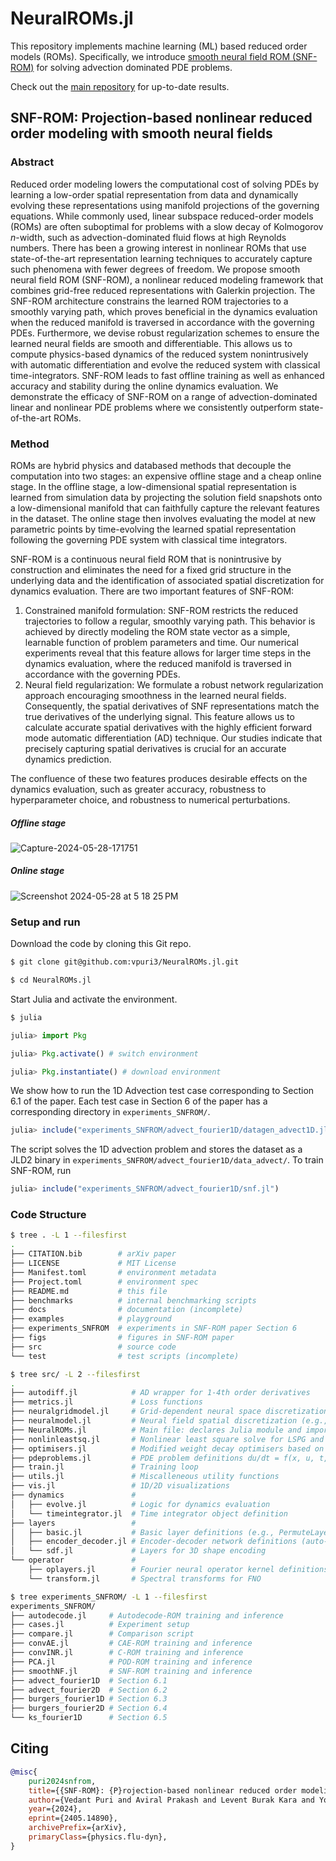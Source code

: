 # NeuralROMs.jl

This repository implements machine learning (ML) based reduced order models (ROMs).
Specifically, we introduce [smooth neural field ROM (SNF-ROM)](https://arxiv.org/abs/2405.14890) for solving advection dominated PDE problems.

Check out the [main repository](https://github.com/vpuri3/NeuralROMs.jl) for up-to-date results.

## SNF-ROM: Projection-based nonlinear reduced order modeling with smooth neural fields

### Abstract

Reduced order modeling lowers the computational cost of solving PDEs by learning a low-order spatial representation from data and dynamically evolving these representations using manifold projections of the governing equations.
While commonly used, linear subspace reduced-order models (ROMs) are often suboptimal for problems with a slow decay of Kolmogorov $n$-width, such as advection-dominated fluid flows at high Reynolds numbers.
There has been a growing interest in nonlinear ROMs that use state-of-the-art representation learning techniques to accurately capture such phenomena with fewer degrees of freedom.
We propose smooth neural field ROM (SNF-ROM), a nonlinear reduced modeling framework that combines grid-free reduced representations with Galerkin projection.
The SNF-ROM architecture constrains the learned ROM trajectories to a smoothly varying path, which proves beneficial in the dynamics evaluation when the reduced manifold is traversed in accordance with the governing PDEs.
Furthermore, we devise robust regularization schemes to ensure the learned neural fields are smooth and differentiable.
This allows us to compute physics-based dynamics of the reduced system nonintrusively with automatic differentiation and evolve the reduced system with classical time-integrators.
SNF-ROM leads to fast offline training as well as enhanced accuracy and stability during the online dynamics evaluation.
We demonstrate the efficacy of SNF-ROM on a range of advection-dominated linear and nonlinear PDE problems where we consistently outperform state-of-the-art ROMs.

### Method

ROMs are hybrid physics and databased methods that decouple the computation into two stages: an expensive offline stage and a cheap online stage. In
the offline stage, a low-dimensional spatial representation is learned from simulation data by projecting the solution
field snapshots onto a low-dimensional manifold that can faithfully capture the relevant features in the dataset. The
online stage then involves evaluating the model at new parametric points by time-evolving the learned spatial representation following the governing PDE system with classical time integrators.

SNF-ROM is a continuous neural field ROM that is nonintrusive by construction and eliminates the need for a fixed grid structure in the underlying
data and the identification of associated spatial discretization for dynamics evaluation. There are two important
features of SNF-ROM:
1. Constrained manifold formulation: SNF-ROM restricts the reduced trajectories to follow a regular, smoothly
varying path. This behavior is achieved by directly modeling the ROM state vector as a simple, learnable
function of problem parameters and time. Our numerical experiments reveal that this feature allows for larger
time steps in the dynamics evaluation, where the reduced manifold is traversed in accordance with the governing
PDEs.
2. Neural field regularization: We formulate a robust network regularization approach encouraging smoothness
in the learned neural fields. Consequently, the spatial derivatives of SNF representations match the true derivatives of the underlying signal. This feature allows us to calculate accurate spatial derivatives with the highly
efficient forward mode automatic differentiation (AD) technique. Our studies indicate that precisely capturing
spatial derivatives is crucial for an accurate dynamics prediction.

The confluence of these two features produces desirable effects on the dynamics evaluation, such as greater accuracy,
robustness to hyperparameter choice, and robustness to numerical perturbations.

##### Offline stage
![Capture-2024-05-28-171751](https://github.com/vpuri3/NeuralROMs.jl/assets/36345239/9656da99-de98-4ead-9ae6-37f935bffa33)

##### Online stage
![Screenshot 2024-05-28 at 5 18 25 PM](https://github.com/vpuri3/NeuralROMs.jl/assets/36345239/8bdd00d0-c1e0-4aea-9bfa-b014b5e1a86b)

### Setup and run

Download the code by cloning this Git repo.

```bash
$ git clone git@github.com:vpuri3/NeuralROMs.jl.git

$ cd NeuralROMs.jl
```

Start Julia and activate the environment.

```bash
$ julia
```

```julia
julia> import Pkg

julia> Pkg.activate() # switch environment

julia> Pkg.instantiate() # download environment
```

We show how to run the 1D Advection test case corresponding to Section 6.1 of the paper.
Each test case in Section 6 of the paper has a corresponding directory in `experiments_SNFROM/`.

```julia
julia> include("experiments_SNFROM/advect_fourier1D/datagen_advect1D.jl")
```

The script solves the 1D advection problem and stores the dataset as a JLD2 binary in
`experiments_SNFROM/advect_fourier1D/data_advect/`.
To train SNF-ROM, run

```julia
julia> include("experiments_SNFROM/advect_fourier1D/snf.jl")
```

### Code Structure

```bash
$ tree . -L 1 --filesfirst
.
├── CITATION.bib        # arXiv paper
├── LICENSE             # MIT License
├── Manifest.toml       # environment metadata
├── Project.toml        # environment spec
├── README.md           # this file
├── benchmarks          # internal benchmarking scripts
├── docs                # documentation (incomplete)
├── examples            # playground
├── experiments_SNFROM  # experiments in SNF-ROM paper Section 6
├── figs                # figures in SNF-ROM paper
├── src                 # source code
└── test                # test scripts (incomplete)

```

```bash
$ tree src/ -L 2 --filesfirst
.
├── autodiff.jl            # AD wrapper for 1-4th order derivatives
├── metrics.jl             # Loss functions
├── neuralgridmodel.jl     # Grid-dependent neural space discretization (e.g., CAE-ROM, POD-ROM)
├── neuralmodel.jl         # Neural field spatial discretization (e.g., C-ROM, SNF-ROM)
├── NeuralROMs.jl          # Main file: declares Julia module and imports relevant packages
├── nonlinleastsq.jl       # Nonlinear least square solve for LSPG and for initializing auto-decode.
├── optimisers.jl          # Modified weight decay optimisers based on Optimisers.jl
├── pdeproblems.jl         # PDE problem definitions du/dt = f(x, u, t, u', ...)
├── train.jl               # Training loop
├── utils.jl               # Miscalleneous utility functions
├── vis.jl                 # 1D/2D visualizations
├── dynamics               #
│   ├── evolve.jl          # Logic for dynamics evaluation
│   └── timeintegrator.jl  # Time integrator object definition
├── layers                 #
│   ├── basic.jl           # Basic layer definitions (e.g., PermuteLayer, HyperNet)
│   ├── encoder_decoder.jl # Encoder-decoder network definitions (auto-decode, CAE, C-ROM, SNF-ROM)
│   └── sdf.jl             # Layers for 3D shape encoding
└── operator               #
    ├── oplayers.jl        # Fourier neural operator kernel definitions
    └── transform.jl       # Spectral transforms for FNO
```

```bash
$ tree experiments_SNFROM/ -L 1 --filesfirst
experiments_SNFROM/
├── autodecode.jl     # Autodecode-ROM training and inference
├── cases.jl          # Experiment setup
├── compare.jl        # Comparison script
├── convAE.jl         # CAE-ROM training and inference
├── convINR.jl        # C-ROM training and inference
├── PCA.jl            # POD-ROM training and inference
├── smoothNF.jl       # SNF-ROM training and inference
├── advect_fourier1D  # Section 6.1
├── advect_fourier2D  # Section 6.2
├── burgers_fourier1D # Section 6.3
├── burgers_fourier2D # Section 6.4
└── ks_fourier1D      # Section 6.5
```

## Citing
```bib
@misc{
    puri2024snfrom,
    title={{SNF-ROM}: {P}rojection-based nonlinear reduced order modeling with smooth neural fields},
    author={Vedant Puri and Aviral Prakash and Levent Burak Kara and Yongjie Jessica Zhang},
    year={2024},
    eprint={2405.14890},
    archivePrefix={arXiv},
    primaryClass={physics.flu-dyn},
}
```
